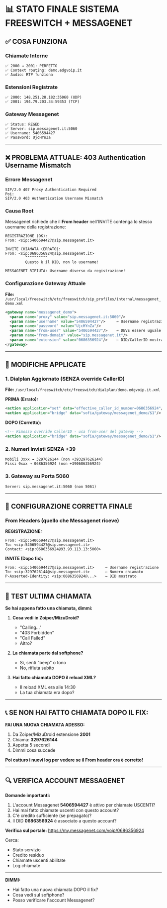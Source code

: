 # 📊 STATO FINALE SISTEMA FREESWITCH + MESSAGENET

## ✅ COSA FUNZIONA

### Chiamate Interne
```
✅ 2000 ↔ 2001: PERFETTO
✅ Context routing: demo.edgvoip.it
✅ Audio: RTP funziona
```

### Estensioni Registrate
```
✅ 2000: 148.251.28.182:35060 (UDP)
✅ 2001: 194.79.203.34:59353 (TCP)
```

### Gateway Messagenet
```
✅ Status: REGED
✅ Server: sip.messagenet.it:5060
✅ Username: 5406594427
✅ Password: UjcHYnZa
```

---

## ❌ PROBLEMA ATTUALE: 403 Authentication Username Mismatch

### Errore Messagenet
```
SIP/2.0 407 Proxy Authentication Required
Poi:
SIP/2.0 403 Authentication Username Mismatch
```

### Causa Root

Messagenet richiede che il **From header** nell'INVITE contenga lo stesso username della registrazione:

```
REGISTRAZIONE (OK):
From: <sip:5406594427@sip.messagenet.it>

INVITE CHIAMATA (ERRATO):
From: <sip:0686356924@sip.messagenet.it>
         ^^^^^^^^^^
         Questo è il DID, non lo username!

MESSAGENET RIFIUTA: Username diverso da registrazione!
```

### Configurazione Gateway Attuale

**File:** `/usr/local/freeswitch/etc/freeswitch/sip_profiles/internal/messagenet_demo.xml`

```xml
<gateway name="messagenet_demo">
  <param name="proxy" value="sip.messagenet.it:5060"/>
  <param name="username" value="5406594427"/>     ← Username registrazione
  <param name="password" value="UjcHYnZa"/>
  <param name="from-user" value="5406594427"/>    ← DEVE essere uguale a username
  <param name="from-domain" value="sip.messagenet.it"/>
  <param name="extension" value="0686356924"/>    ← DID/CallerID mostrato
</gateway>
```

---

## 🔧 MODIFICHE APPLICATE

### 1. Dialplan Aggiornato (SENZA override CallerID)

**File:** `/usr/local/freeswitch/etc/freeswitch/dialplan/demo.edgvoip.it.xml`

**PRIMA (Errato):**
```xml
<action application="set" data="effective_caller_id_number=0686356924"/>
<action application="bridge" data="sofia/gateway/messagenet_demo/$1"/>
```

**DOPO (Corretto):**
```xml
<!-- Rimosso override CallerID - usa from-user del gateway -->
<action application="bridge" data="sofia/gateway/messagenet_demo/$1"/>
```

### 2. Numeri Inviati SENZA +39

```
Mobili 3xxx → 3297626144 (non +393297626144)
Fissi 0xxx → 0686356924 (non +390686356924)
```

### 3. Gateway su Porta 5060

```
Server: sip.messagenet.it:5060 (non 5061)
```

---

## 🎯 CONFIGURAZIONE CORRETTA FINALE

### From Headers (quello che Messagenet riceve)

**REGISTRAZIONE:**
```
From: <sip:5406594427@sip.messagenet.it>
To: <sip:5406594427@sip.messagenet.it>
Contact: <sip:0686356924@93.93.113.13:5060>
```

**INVITE (Dopo fix):**
```
From: <sip:5406594427@sip.messagenet.it>     ← Username registrazione
To: <sip:3297626144@sip.messagenet.it>       ← Numero chiamato
P-Asserted-Identity: <sip:0686356924@...>    ← DID mostrato
```

---

## 🧪 TEST ULTIMA CHIAMATA

**Se hai appena fatto una chiamata, dimmi:**

1. **Cosa vedi in Zoiper/MizuDroid?**
   - "Calling..."
   - "403 Forbidden"
   - "Call Failed"
   - Altro?

2. **La chiamata parte dal softphone?**
   - Sì, senti "beep" o tono
   - No, rifiuta subito

3. **Hai fatto chiamata DOPO il reload XML?**
   - Il reload XML era alle 14:30
   - La tua chiamata era dopo?

---

## 📞 SE NON HAI FATTO CHIAMATA DOPO IL FIX:

**FAI UNA NUOVA CHIAMATA ADESSO:**

1. Da Zoiper/MizuDroid estensione **2001**
2. Chiama: **3297626144**
3. Aspetta 5 secondi
4. Dimmi cosa succede

**Poi catturo i nuovi log per vedere se il From header ora è corretto!**

---

## 🔍 VERIFICA ACCOUNT MESSAGENET

**Domande importanti:**

1. L'account Messagenet **5406594427** è attivo per chiamate USCENTI?
2. Hai mai fatto chiamate uscenti con questo account?
3. C'è credito sufficiente (se prepagato)?
4. Il DID **0686356924** è associato a questo account?

**Verifica sul portale:** https://my.messagenet.com/voip/0686356924

Cerca:
- Stato servizio
- Credito residuo
- Chiamate uscenti abilitate
- Log chiamate

---

**DIMMI:**
- Hai fatto una nuova chiamata DOPO il fix?
- Cosa vedi sul softphone?
- Posso verificare l'account Messagenet?
